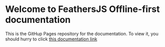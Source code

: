 
# Welcome to FeathersJS Offline-first documentation

This is the GitHup Pages repository for the documentation. To view it, you should hurry to click
[this documentation link](https://feathersjs-offline.github.io/docs/)

